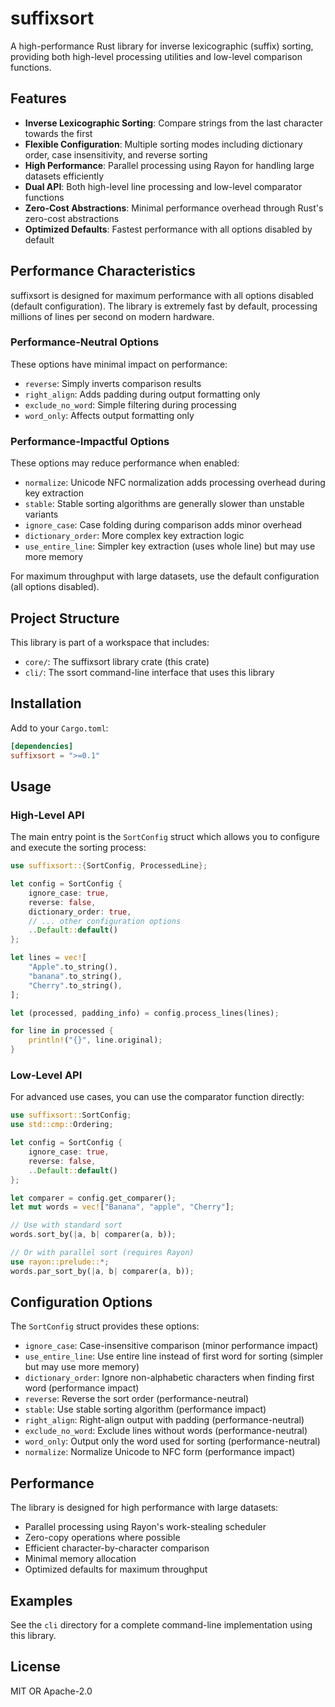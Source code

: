 # suffixsort

A high-performance Rust library for inverse lexicographic (suffix) sorting, providing both high-level processing utilities and low-level comparison functions.

## Features

- **Inverse Lexicographic Sorting**: Compare strings from the last character towards the first
- **Flexible Configuration**: Multiple sorting modes including dictionary order, case insensitivity, and reverse sorting
- **High Performance**: Parallel processing using Rayon for handling large datasets efficiently
- **Dual API**: Both high-level line processing and low-level comparator functions
- **Zero-Cost Abstractions**: Minimal performance overhead through Rust's zero-cost abstractions
- **Optimized Defaults**: Fastest performance with all options disabled by default

## Performance Characteristics

suffixsort is designed for maximum performance with all options disabled (default configuration). The library is extremely fast by default, processing millions of lines per second on modern hardware.

### Performance-Neutral Options
These options have minimal impact on performance:
- `reverse`: Simply inverts comparison results
- `right_align`: Adds padding during output formatting only
- `exclude_no_word`: Simple filtering during processing
- `word_only`: Affects output formatting only

### Performance-Impactful Options
These options may reduce performance when enabled:
- `normalize`: Unicode NFC normalization adds processing overhead during key extraction
- `stable`: Stable sorting algorithms are generally slower than unstable variants
- `ignore_case`: Case folding during comparison adds minor overhead
- `dictionary_order`: More complex key extraction logic
- `use_entire_line`: Simpler key extraction (uses whole line) but may use more memory

For maximum throughput with large datasets, use the default configuration (all options disabled).

## Project Structure

This library is part of a workspace that includes:
- `core/`: The suffixsort library crate (this crate)
- `cli/`: The ssort command-line interface that uses this library

## Installation

Add to your `Cargo.toml`:

```toml
[dependencies]
suffixsort = ">=0.1"
```

## Usage

### High-Level API

The main entry point is the `SortConfig` struct which allows you to configure and execute the sorting process:

```rust
use suffixsort::{SortConfig, ProcessedLine};

let config = SortConfig {
    ignore_case: true,
    reverse: false,
    dictionary_order: true,
    // ... other configuration options
    ..Default::default()
};

let lines = vec![
    "Apple".to_string(),
    "banana".to_string(),
    "Cherry".to_string(),
];

let (processed, padding_info) = config.process_lines(lines);

for line in processed {
    println!("{}", line.original);
}
```

### Low-Level API

For advanced use cases, you can use the comparator function directly:

```rust
use suffixsort::SortConfig;
use std::cmp::Ordering;

let config = SortConfig {
    ignore_case: true,
    reverse: false,
    ..Default::default()
};

let comparer = config.get_comparer();
let mut words = vec!["Banana", "apple", "Cherry"];

// Use with standard sort
words.sort_by(|a, b| comparer(a, b));

// Or with parallel sort (requires Rayon)
use rayon::prelude::*;
words.par_sort_by(|a, b| comparer(a, b));
```

## Configuration Options

The `SortConfig` struct provides these options:

- `ignore_case`: Case-insensitive comparison (minor performance impact)
- `use_entire_line`: Use entire line instead of first word for sorting (simpler but may use more memory)
- `dictionary_order`: Ignore non-alphabetic characters when finding first word (performance impact)
- `reverse`: Reverse the sort order (performance-neutral)
- `stable`: Use stable sorting algorithm (performance impact)
- `right_align`: Right-align output with padding (performance-neutral)
- `exclude_no_word`: Exclude lines without words (performance-neutral)
- `word_only`: Output only the word used for sorting (performance-neutral)
- `normalize`: Normalize Unicode to NFC form (performance impact)

## Performance

The library is designed for high performance with large datasets:

- Parallel processing using Rayon's work-stealing scheduler
- Zero-copy operations where possible
- Efficient character-by-character comparison
- Minimal memory allocation
- Optimized defaults for maximum throughput

## Examples

See the `cli` directory for a complete command-line implementation using this library.

## License

MIT OR Apache-2.0
